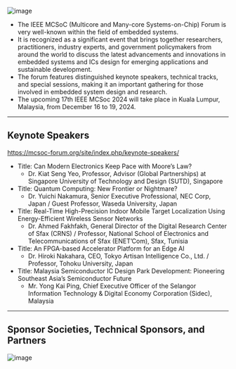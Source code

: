 ![image](https://github.com/user-attachments/assets/c46ad22d-fa3f-4188-98e8-9c4736ff3e5f)

* The IEEE MCSoC (Multicore and Many-core Systems-on-Chip) Forum is very well-known within the field of embedded systems.
* It is recognized as a significant event that brings together researchers, practitioners, industry experts, and government policymakers from around the world to discuss the latest advancements and innovations in embedded systems and ICs design for emerging applications and sustainable development.
* The forum features distinguished keynote speakers, technical tracks, and special sessions, making it an important gathering for those involved in embedded system design and research.
* The upcoming 17th IEEE MCSoc 2024 will take place in Kuala Lumpur, Malaysia, from December 16 to 19, 2024.

---
## Keynote Speakers
https://mcsoc-forum.org/site/index.php/keynote-speakers/

* Title: Can Modern Electronics Keep Pace with Moore’s Law?
  * Dr. Kiat Seng Yeo, Professor, Advisor (Global Partnerships) at Singapore University of Technology and Design (SUTD), Singapore
* Title: Quantum Computing: New Frontier or Nightmare?
  * Dr. Yuichi Nakamura, Senior Executive Professional, NEC Corp, Japan / Guest Professor, Waseda University, Japan
* Title: Real-Time High-Precision Indoor Mobile Target Localization Using Energy-Efficient Wireless Sensor Networks
  * Dr. Ahmed Fakhfakh, General Director of the Digital Research Center of Sfax (CRNS) / Professor, National School of Electronics and Telecommunications of Sfax (ENET’Com), Sfax, Tunisia
* Title: An FPGA-based Accelerator Platform for an Edge AI
  * Dr. Hiroki Nakahara, CEO, Tokyo Artisan Intelligence Co., Ltd. / Professor, Tohoku University, Japan
* Title: Malaysia Semiconductor IC Design Park Development: Pioneering Southeast Asia’s Semiconductor Future
  * Mr. Yong Kai Ping, Chief Executive Officer of the Selangor Information Technology & Digital Economy Corporation (Sidec), Malaysia

---
## Sponsor Societies, Technical Sponsors, and Partners

![image](https://github.com/user-attachments/assets/b8d1d657-6ff0-4617-83e8-5176a583e6c8)
